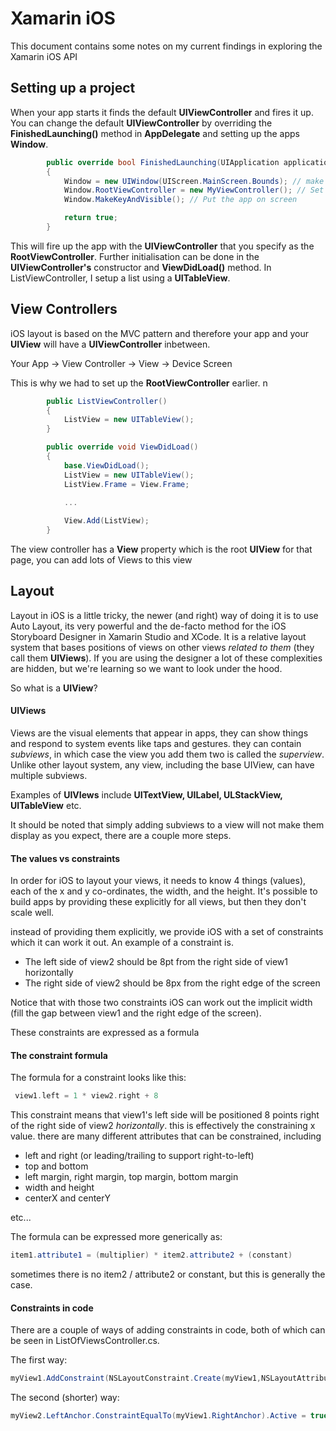 # Xamarin iOS

This document contains some notes on my current findings in exploring the Xamarin iOS API

## Setting up a project

When your app starts it finds the default **UIViewController** and fires it up. You can change the default **UIViewController** by overriding the **FinishedLaunching()** method in **AppDelegate** and setting up the apps **Window**. 

```csharp
        public override bool FinishedLaunching(UIApplication application, NSDictionary launchOptions)
        {
            Window = new UIWindow(UIScreen.MainScreen.Bounds); // make the app take the whole screen
            Window.RootViewController = new MyViewController(); // Set the root view controller for the app
            Window.MakeKeyAndVisible(); // Put the app on screen

            return true;
        }
```

This will fire up the app with the **UIViewController** that you specify as the **RootViewController**. Further initialisation can be done in the **UIViewController's** constructor and **ViewDidLoad()** method. In ListViewController, I setup a list using a **UITableView**.

## View Controllers

iOS layout is based on the MVC pattern and therefore your app and your **UIView** will have a **UIViewController** inbetween.

Your App -> View Controller -> View -> Device Screen

This is why we had to set up the **RootViewController** earlier. n


```csharp
        public ListViewController()
        {
            ListView = new UITableView();
        }

        public override void ViewDidLoad()
        {
            base.ViewDidLoad();
            ListView = new UITableView();
            ListView.Frame = View.Frame;
            
            ...

            View.Add(ListView);
        }
```

The view controller has a **View** property which is the root **UIView** for that page, you can add lots of Views to this view

## Layout

Layout in iOS is a little tricky, the newer (and right) way of doing it is to use Auto Layout, its very powerful and the de-facto method for the iOS Storyboard Designer in Xamarin Studio and XCode. It is a relative layout system that bases positions of views on other views *related to them* (they call them **UIViews**). If you are using the designer a lot of these complexities are hidden, but we're learning so we want to look under the hood.

So what is a **UIView**?

#### UIViews

Views are the visual elements that appear in apps, they can show things and respond to system events like taps and gestures. they can contain _subviews_, in which case the view you add them two is called the _superview_. Unlike other layout system, any view, including the base UIView, can have multiple subviews.

Examples of **UIVIews** include **UITextView, UILabel, ULStackView, UITableView** etc.

It should be noted that simply adding subviews to a view will not make them display as you expect, there are a couple more steps.

#### The values vs constraints

In order for iOS to layout your views, it needs to know 4 things (values), each of the x and y co-ordinates, the width, and the height. It's possible to build apps by providing these explicitly for all views, but then they don't scale well.

instead of providing them explicitly, we provide iOS with a set of constraints which it can work it out. An example of a constraint is.

* The left side of view2 should be 8pt from the right side of view1 horizontally
* The right side of view2 should be 8px from the right edge of the screen

Notice that with those two constraints iOS can work out the implicit width (fill the gap between view1 and the right edge of the screen).

These constraints are expressed as a formula

#### The constraint formula

The formula for a constraint looks like this:

```swift
 view1.left = 1 * view2.right + 8
 ```

This constraint means that view1's left side will be positioned 8 points right of the right side of view2 _horizontally_. this is effectively the constraining x value. there are many different attributes that can be constrained, including 
* left and right (or leading/trailing to support right-to-left)
* top and bottom
* left margin, right margin, top margin, bottom margin
* width and height
* centerX and centerY

etc...

The formula can be expressed more generically as:

```csharp
item1.attribute1 = (multiplier) * item2.attribute2 + (constant)
```

sometimes there is no item2 / attribute2 or constant, but this is generally the case.

#### Constraints in code

There are a couple of ways of adding constraints in code, both of which can be seen in ListOfViewsController.cs.

The first way:

```csharp
myView1.AddConstraint(NSLayoutConstraint.Create(myView1,NSLayoutAttribute.Left,NSLayoutRelation.Equal, myView2, NSLayoutAttribute.Right,1,0))
```

The second (shorter) way:

```csharp
myView2.LeftAnchor.ConstraintEqualTo(myView1.RightAnchor).Active = true;
```